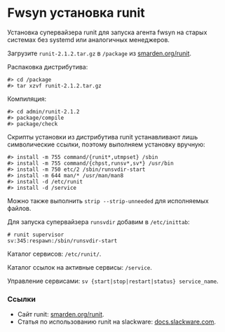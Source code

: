 # Fwsyn установка runit

Установка супервайзера runit для запуска агента fwsyn на старых системах без systemd или
аналогичных менеджеров.

Загрузите `runit-2.1.2.tar.gz` в `/package` из [smarden.org/runit](smarden.org/runit/runit-2.1.2.tar.gz).

Распаковка дистрибутива:
```
#> cd /package
#> tar xzvf runit-2.1.2.tar.gz
```
Компиляция:
```
#> cd admin/runit-2.1.2
#> package/compile
#> package/check
```
Скрипты установки из дистрибутива runit устанавливают лишь символические ссылки, поэтому
выполняем установку вручную:
```
#> install -m 755 command/{runit*,utmpset} /sbin
#> install -m 755 command/{chpst,runsv*,sv*} /usr/bin
#> install -m 750 etc/2 /sbin/runsvdir-start
#> install -m 644 man/* /usr/man/man8
#> install -d /etc/runit
#> install -d /service
```
Можно также выполнить `strip --strip-unneeded` для исполняемых файлов.

Для запуска супервайзера `runsvdir` добавим в `/etc/inittab`:

```
# runit supervisor
sv:345:respawn:/sbin/runsvdir-start
```

Каталог сервисов: `/etc/runit/`.

Каталог ссылок на активные сервисы: `/service`.

Управление сервисами: `sv {start|stop|restart|status} service_name`.

### Ссылки

- Сайт runit: [smarden.org/runit](smarden.org/runit).
- Статья по использованию runit на slackware: [docs.slackware.com](https://docs.slackware.com/howtos:slackware_admin:runit).

